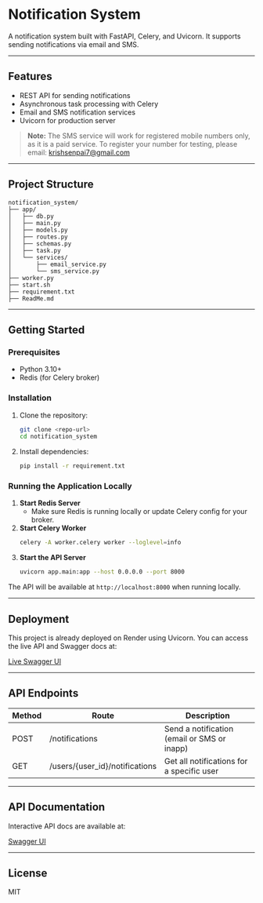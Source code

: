 # Notification System

A notification system built with FastAPI, Celery, and Uvicorn. It supports sending notifications via email and SMS.

---

## Features
- REST API for sending notifications
- Asynchronous task processing with Celery
- Email and SMS notification services
- Uvicorn for production server

> **Note:** The SMS service will work for registered mobile numbers only, as it is a paid service. To register your number for testing, please email: krishsenpai7@gmail.com

---

## Project Structure
```
notification_system/
├── app/
│   ├── db.py
│   ├── main.py
│   ├── models.py
│   ├── routes.py
│   ├── schemas.py
│   ├── task.py
│   └── services/
│       ├── email_service.py
│       └── sms_service.py
├── worker.py
├── start.sh
├── requirement.txt
├── ReadMe.md
```

---

## Getting Started

### Prerequisites
- Python 3.10+
- Redis (for Celery broker)

### Installation
1. Clone the repository:
   ```sh
   git clone <repo-url>
   cd notification_system
   ```
2. Install dependencies:
   ```sh
   pip install -r requirement.txt
   ```

### Running the Application Locally

1. **Start Redis Server**
   - Make sure Redis is running locally or update Celery config for your broker.
2. **Start Celery Worker**
   ```sh
   celery -A worker.celery worker --loglevel=info
   ```
3. **Start the API Server**
   ```sh
   uvicorn app.main:app --host 0.0.0.0 --port 8000
   ```

The API will be available at `http://localhost:8000` when running locally.

---

## Deployment

This project is already deployed on Render using Uvicorn. You can access the live API and Swagger docs at:

[Live Swagger UI](https://notification-service-api.onrender.com/docs)

---

## API Endpoints

| Method | Route                           | Description                                 |
|--------|----------------------------------|---------------------------------------------|
| POST   | /notifications                  | Send a notification (email or SMS or inapp)          |
| GET    | /users/{user_id}/notifications  | Get all notifications for a specific user   |

---

<!-- ## Example Input/Output

### Input Example

![Input Example](input_example.png)

### Output Example

![Output Example](output_example.png)

--- -->

## API Documentation

Interactive API docs are available at:

[Swagger UI](https://your-render-app-url.onrender.com/docs)

---

## License
MIT
